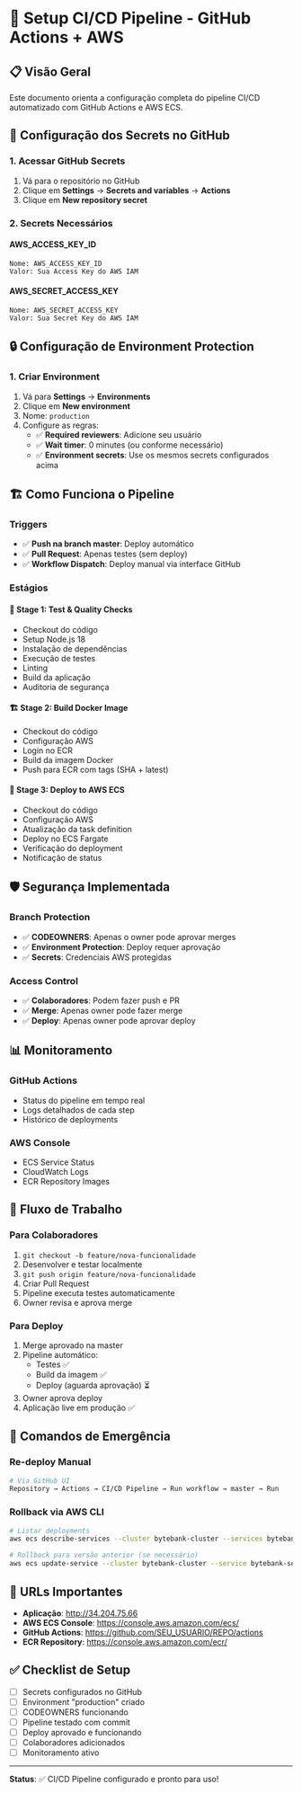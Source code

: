 # 🚀 Setup CI/CD Pipeline - GitHub Actions + AWS

## 📋 Visão Geral
Este documento orienta a configuração completa do pipeline CI/CD automatizado com GitHub Actions e AWS ECS.

## 🔑 Configuração dos Secrets no GitHub

### 1. Acessar GitHub Secrets
1. Vá para o repositório no GitHub
2. Clique em **Settings** → **Secrets and variables** → **Actions**
3. Clique em **New repository secret**

### 2. Secrets Necessários

#### AWS_ACCESS_KEY_ID
```
Nome: AWS_ACCESS_KEY_ID
Valor: Sua Access Key do AWS IAM
```

#### AWS_SECRET_ACCESS_KEY
```
Nome: AWS_SECRET_ACCESS_KEY
Valor: Sua Secret Key do AWS IAM
```

## 🔒 Configuração de Environment Protection

### 1. Criar Environment
1. Vá para **Settings** → **Environments**
2. Clique em **New environment**
3. Nome: `production`
4. Configure as regras:
   - ✅ **Required reviewers**: Adicione seu usuário
   - ✅ **Wait timer**: 0 minutes (ou conforme necessário)
   - ✅ **Environment secrets**: Use os mesmos secrets configurados acima

## 🏗️ Como Funciona o Pipeline

### Triggers
- ✅ **Push na branch master**: Deploy automático
- ✅ **Pull Request**: Apenas testes (sem deploy)
- ✅ **Workflow Dispatch**: Deploy manual via interface GitHub

### Estágios

#### 🧪 Stage 1: Test & Quality Checks
- Checkout do código
- Setup Node.js 18
- Instalação de dependências
- Execução de testes
- Linting
- Build da aplicação
- Auditoria de segurança

#### 🏗️ Stage 2: Build Docker Image
- Checkout do código
- Configuração AWS
- Login no ECR
- Build da imagem Docker
- Push para ECR com tags (SHA + latest)

#### 🚀 Stage 3: Deploy to AWS ECS
- Checkout do código
- Configuração AWS
- Atualização da task definition
- Deploy no ECS Fargate
- Verificação do deployment
- Notificação de status

## 🛡️ Segurança Implementada

### Branch Protection
- ✅ **CODEOWNERS**: Apenas o owner pode aprovar merges
- ✅ **Environment Protection**: Deploy requer aprovação
- ✅ **Secrets**: Credenciais AWS protegidas

### Access Control
- ✅ **Colaboradores**: Podem fazer push e PR
- ✅ **Merge**: Apenas owner pode fazer merge
- ✅ **Deploy**: Apenas owner pode aprovar deploy

## 📊 Monitoramento

### GitHub Actions
- Status do pipeline em tempo real
- Logs detalhados de cada step
- Histórico de deployments

### AWS Console
- ECS Service Status
- CloudWatch Logs
- ECR Repository Images

## 🔄 Fluxo de Trabalho

### Para Colaboradores
1. `git checkout -b feature/nova-funcionalidade`
2. Desenvolver e testar localmente
3. `git push origin feature/nova-funcionalidade`
4. Criar Pull Request
5. Pipeline executa testes automaticamente
6. Owner revisa e aprova merge

### Para Deploy
1. Merge aprovado na master
2. Pipeline automático:
   - Testes ✅
   - Build da imagem ✅
   - Deploy (aguarda aprovação) ⏳
3. Owner aprova deploy
4. Aplicação live em produção ✅

## 🚨 Comandos de Emergência

### Re-deploy Manual
```bash
# Via GitHub UI
Repository → Actions → CI/CD Pipeline → Run workflow → master → Run
```

### Rollback via AWS CLI
```bash
# Listar deployments
aws ecs describe-services --cluster bytebank-cluster --services bytebank-service

# Rollback para versão anterior (se necessário)
aws ecs update-service --cluster bytebank-cluster --service bytebank-service --task-definition bytebank-task:PREVIOUS_REVISION
```

## 🔗 URLs Importantes

- **Aplicação**: http://34.204.75.66
- **AWS ECS Console**: https://console.aws.amazon.com/ecs/
- **GitHub Actions**: https://github.com/SEU_USUARIO/REPO/actions
- **ECR Repository**: https://console.aws.amazon.com/ecr/

## ✅ Checklist de Setup

- [ ] Secrets configurados no GitHub
- [ ] Environment "production" criado
- [ ] CODEOWNERS funcionando
- [ ] Pipeline testado com commit
- [ ] Deploy aprovado e funcionando
- [ ] Colaboradores adicionados
- [ ] Monitoramento ativo

---

**Status**: ✅ CI/CD Pipeline configurado e pronto para uso!
